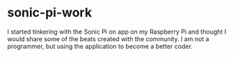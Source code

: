 # sonic-pi-work
I started tinkering with the Sonic Pi on app on my Raspberry Pi and thought I would share some of the beats created with the community. I am not a programmer, but using the application to become a better coder. 
